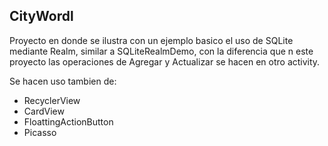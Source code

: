 ## CityWordl 

Proyecto en donde se ilustra con un ejemplo basico el uso de SQLite mediante Realm, similar a SQLiteRealmDemo, con la diferencia que n este proyecto las
operaciones de Agregar y Actualizar se hacen en otro activity. 

Se hacen uso tambien de:
- RecyclerView
- CardView
- FloattingActionButton
- Picasso

